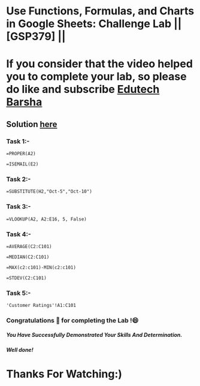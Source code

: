 # Use Functions, Formulas, and Charts in Google Sheets: Challenge Lab || [GSP379] ||

# If you consider that the video helped you to complete your lab, so please do like and subscribe [Edutech Barsha](https://www.youtube.com/@edutechbarsha)
## Solution [here](https://youtu.be/mrJHiMwd5IE)


### Task 1:-
```
=PROPER(A2)
```
```
=ISEMAIL(E2)
```

### Task 2:-
```
=SUBSTITUTE(H2,"Oct-5","Oct-10")
```

### Task 3:-
```
=VLOOKUP(A2, A2:E16, 5, False)
```

### Task 4:-
```
=AVERAGE(C2:C101)
```
```
=MEDIAN(C2:C101)
```
```
=MAX(c2:c101)-MIN(c2:c101)
```
```
=STDEV(C2:C101)
```

### Task 5:-
```
'Customer Ratings'!A1:C101
```


### Congratulations 🎉 for completing the Lab !😄

##### *You Have Successfully Demonstrated Your Skills And Determination.*

#### *Well done!*

# Thanks For Watching:)

